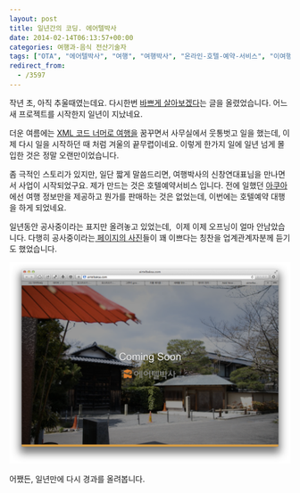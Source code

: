 ```yaml
---
layout: post
title: 일년간의 코딩. 에어텔박사
date: 2014-02-14T06:13:57+00:00
categories: 여행과-음식 전산기술자
tags: ["OTA", "에어텔박사", "여행", "여행박사", "온라인-호텔-예약-서비스", "이여행박사"]
redirect_from:
  - /3597
---
```


작년 초, 아직 추울때였는데요. 다시한번 <a href="http://jinto.pe.kr/2636">바쁘게 살아보겠다</a>는 글을 올렸었습니다. 어느새 프로젝트를 시작한지 일년이 지났네요.

더운 여름에는 <a href="http://jinto.pe.kr/3503">XML 코드 너머로 여행을</a> 꿈꾸면서 사무실에서 웃통벗고 일을 했는데, 이제 다시 일을 시작하던 때 처럼 겨울의 끝무렵이네요. 이렇게 한가지 일에 일년 넘게 몰입한 것은 정말 오랜만이었습니다.

좀 극적인 스토리가 있지만, 일단 짧게 말씀드리면, 여행박사의 신창연대표님을 만나면서 사업이 시작되었구요. 제가 만드는 것은 호텔예약서비스 입니다. 전에 일했던 <a href="http://jinto.pe.kr/3503">아쿠아</a>에선 여행 정보만을 제공하고 뭔가를 판매하는 것은 없었는데, 이번에는 호텔예약 대행을 하게 되었네요.

일년동안 공사중이라는 표지만 올려놓고 있었는데,  이제 이제 오프닝이 얼마 안남았습니다. 다행히 공사중이라는<a href="http://airtelbaksa.com" target="_blank"> 페이지의 사진</a>들이 꽤 이쁘다는 칭찬을 업계관계자분께 듣기도 했었습니다.

 

![ ](/assets/media/uploads_2014_02_스크린샷-2014-02-14-오후-3.04.53.png)

어쨌든, 일년만에 다시 경과를 올려봅니다.
<div id=comments>
</div>
